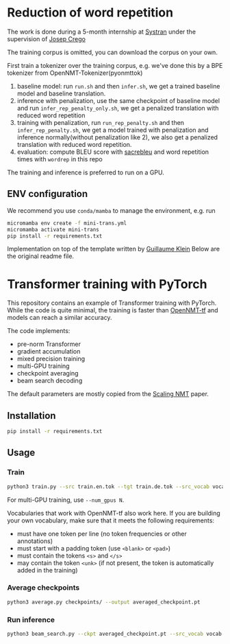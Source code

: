 # Reduction of word repetition
The work is done during a 5-month internship at [Systran](https://www.systransoft.com/) under the supervision of [Josep Crego](https://scholar.google.com/citations?user=lw_aQqQAAAAJ)

The training corpus is omitted, you can download the corpus on your own.

First train a tokenizer over the training corpus, e.g. we've done this by a BPE tokenizer from OpenNMT-Tokenizer(pyonmttok)

1. baseline model: run `run.sh` and then `infer.sh`, we get a trained baseline model and baseline translation.
2. inference with penalization, use the same checkpoint of baseline model and run `infer_rep_penalty_only.sh`, we get a penalized translation with reduced word repetition
3. training with penalization, run `run_rep_penalty.sh` and then `infer_rep_penalty.sh`, we get a model trained with penalization and inference normally(without penalization like 2), we also get a penalized translation with reduced word repetition.
4. evaluation: compute BLEU score with [sacrebleu](https://github.com/mjpost/sacrebleu) and word repetition times with `wordrep` in this repo

The training and inference is preferred to run on a GPU. 

## ENV configuration

We recommend you use `conda/mamba` to manage the environment, e.g. run
```bash
micromamba env create -f mini-trans.yml
micromamba activate mini-trans
pip install -r requirements.txt
``` 

Implementation on top of the template written by [Guillaume Klein](https://github.com/guillaumekln)
Below are the original readme file.
# Transformer training with PyTorch

This repository contains an example of Transformer training with PyTorch. While the code is quite minimal, the training is faster than [OpenNMT-tf](https://github.com/OpenNMT/OpenNMT-tf) and models can reach a similar accuracy.

The code implements:

* pre-norm Transformer
* gradient accumulation
* mixed precision training
* multi-GPU training
* checkpoint averaging
* beam search decoding

The default parameters are mostly copied from the [Scaling NMT](https://aclanthology.org/W18-6301/) paper.

## Installation

```bash
pip install -r requirements.txt
```

## Usage

### Train

```bash
python3 train.py --src train.en.tok --tgt train.de.tok --src_vocab vocab.en --tgt_vocab vocab.de --save_dir checkpoints/
```

For multi-GPU training, use `--num_gpus N`.

Vocabularies that work with OpenNMT-tf also work here. If you are building your own vocabulary, make sure that it meets the following requirements:

* must have one token per line (no token frequencies or other annotations)
* must start with a padding token (use `<blank>` or `<pad>`)
* must contain the tokens `<s>` and `</s>`
* may contain the token `<unk>` (if not present, the token is automatically added in the training)

### Average checkpoints

```bash
python3 average.py checkpoints/ --output averaged_checkpoint.pt
```

### Run inference

```bash
python3 beam_search.py --ckpt averaged_checkpoint.pt --src_vocab vocab.en --tgt_vocab vocab.de < test.en.tok
```
